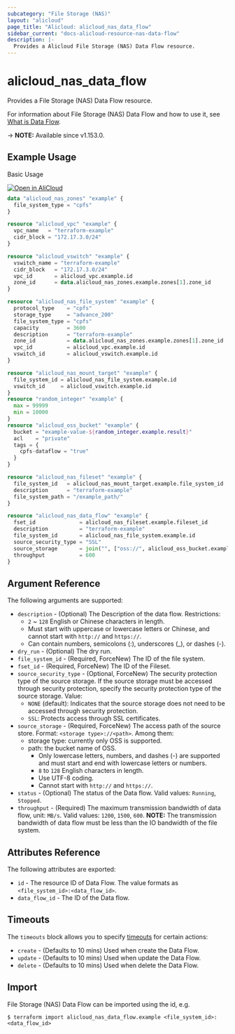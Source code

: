 ```yaml
---
subcategory: "File Storage (NAS)"
layout: "alicloud"
page_title: "Alicloud: alicloud_nas_data_flow"
sidebar_current: "docs-alicloud-resource-nas-data-flow"
description: |-
  Provides a Alicloud File Storage (NAS) Data Flow resource.
---
```


# alicloud_nas_data_flow

Provides a File Storage (NAS) Data Flow resource.

For information about File Storage (NAS) Data Flow and how to use it, see [What is Data Flow](https://www.alibabacloud.com/help/en/doc-detail/27530.html).

-> **NOTE:** Available since v1.153.0.

## Example Usage

Basic Usage

<div style="display: block;margin-bottom: 40px;"><div class="oics-button" style="float: right;position: absolute;margin-bottom: 10px;">
  <a href="https://api.aliyun.com/terraform?resource=alicloud_nas_data_flow&exampleId=6ff8d26a-7906-f0c9-065c-7bfc0d61b9d2412e48cb&activeTab=example&spm=docs.r.nas_data_flow.0.6ff8d26a79&intl_lang=EN_US" target="_blank">
    <img alt="Open in AliCloud" src="https://img.alicdn.com/imgextra/i1/O1CN01hjjqXv1uYUlY56FyX_!!6000000006049-55-tps-254-36.svg" style="max-height: 44px; max-width: 100%;">
  </a>
</div></div>

```terraform
data "alicloud_nas_zones" "example" {
  file_system_type = "cpfs"
}

resource "alicloud_vpc" "example" {
  vpc_name   = "terraform-example"
  cidr_block = "172.17.3.0/24"
}

resource "alicloud_vswitch" "example" {
  vswitch_name = "terraform-example"
  cidr_block   = "172.17.3.0/24"
  vpc_id       = alicloud_vpc.example.id
  zone_id      = data.alicloud_nas_zones.example.zones[1].zone_id
}

resource "alicloud_nas_file_system" "example" {
  protocol_type    = "cpfs"
  storage_type     = "advance_200"
  file_system_type = "cpfs"
  capacity         = 3600
  description      = "terraform-example"
  zone_id          = data.alicloud_nas_zones.example.zones[1].zone_id
  vpc_id           = alicloud_vpc.example.id
  vswitch_id       = alicloud_vswitch.example.id
}

resource "alicloud_nas_mount_target" "example" {
  file_system_id = alicloud_nas_file_system.example.id
  vswitch_id     = alicloud_vswitch.example.id
}
resource "random_integer" "example" {
  max = 99999
  min = 10000
}
resource "alicloud_oss_bucket" "example" {
  bucket = "example-value-${random_integer.example.result}"
  acl    = "private"
  tags = {
    cpfs-dataflow = "true"
  }
}

resource "alicloud_nas_fileset" "example" {
  file_system_id   = alicloud_nas_mount_target.example.file_system_id
  description      = "terraform-example"
  file_system_path = "/example_path/"
}

resource "alicloud_nas_data_flow" "example" {
  fset_id              = alicloud_nas_fileset.example.fileset_id
  description          = "terraform-example"
  file_system_id       = alicloud_nas_file_system.example.id
  source_security_type = "SSL"
  source_storage       = join("", ["oss://", alicloud_oss_bucket.example.bucket])
  throughput           = 600
}
```

## Argument Reference

The following arguments are supported:

* `description` - (Optional) The Description of the data flow. Restrictions:
  - `2` ~ `128` English or Chinese characters in length.
  - Must start with uppercase or lowercase letters or Chinese, and cannot start with `http://` and `https://`.
  - Can contain numbers, semicolons (:), underscores (_), or dashes (-).
* `dry_run` - (Optional) The dry run.
* `file_system_id` - (Required, ForceNew) The ID of the file system.
* `fset_id` - (Required, ForceNew) The ID of the Fileset.
* `source_security_type` - (Optional, ForceNew) The security protection type of the source storage. If the source storage must be accessed through security protection, specify the security protection type of the source storage. Value:
  - `NONE` (default): Indicates that the source storage does not need to be accessed through security protection.
  - `SSL`: Protects access through SSL certificates.
* `source_storage` - (Required, ForceNew) The access path of the source store. Format: `<storage type>://<path>`. Among them:
  - storage type: currently only OSS is supported.
  - path: the bucket name of OSS.
    - Only lowercase letters, numbers, and dashes (-) are supported and must start and end with lowercase letters or numbers.
    - `8` to `128` English characters in length.
    - Use UTF-8 coding.
    - Cannot start with `http://` and `https://`.
* `status` - (Optional) The status of the Data flow. Valid values: `Running`, `Stopped`.
* `throughput` - (Required) The maximum transmission bandwidth of data flow, unit: `MB/s`. Valid values: `1200`, `1500`, `600`. **NOTE:** The transmission bandwidth of data flow must be less than the IO bandwidth of the file system.

## Attributes Reference

The following attributes are exported:

* `id` - The resource ID of Data Flow. The value formats as `<file_system_id>:<data_flow_id>`.
* `data_flow_id` - The ID of the Data flow.

## Timeouts

The `timeouts` block allows you to specify [timeouts](https://developer.hashicorp.com/terraform/language/resources/syntax#operation-timeouts) for certain actions:

* `create` - (Defaults to 10 mins) Used when create the Data Flow.
* `update` - (Defaults to 10 mins) Used when update the Data Flow.
* `delete` - (Defaults to 10 mins) Used when delete the Data Flow.

## Import

File Storage (NAS) Data Flow can be imported using the id, e.g.

```shell
$ terraform import alicloud_nas_data_flow.example <file_system_id>:<data_flow_id>
```